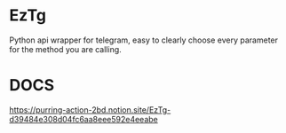 # EzTg
Python api wrapper for telegram, easy to clearly choose every parameter for the method you are calling.

# DOCS
https://purring-action-2bd.notion.site/EzTg-d39484e308d04fc6aa8eee592e4eeabe
